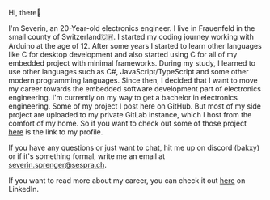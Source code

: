 Hi, there👋

I'm Severin, an 20-Year-old electronics engineer. I live in Frauenfeld in the small county of Switzerland🇨🇭. I started my coding journey working with Arduino at the age of 12. After some years I started to learn other languages like C for desktop development and also started using C for all of my embedded project with minimal frameworks. During my study, I learned to use other languages such as C#, JavaScript/TypeScript and some other modern programming languages. Since then, I decided that I want to move my career towards the embedded software development part of electronics engineering. I'm currently on my way to get a bachelor in electronics engineering.
Some of my project I post here on GitHub. But most of my side project are uploaded to my private GitLab instance, which I host from the comfort of my home. So if you want to check out some of those project [here](https://git.sespra.ch/BakxY) is the link to my profile.

If you have any questions or just want to chat, hit me up on discord (bakxy) or if it's something formal, write me an email at [severin.sprenger@sespra.ch](mailto:severin.sprenger@sespra.ch).

If you want to read more about my career, you can check it out [here](https://www.linkedin.com/in/severin-sprenger-3071761b9/) on LinkedIn.
